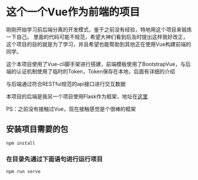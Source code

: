 # 这个一个Vue作为前端的项目

 刚刚开始学习前后端分离的开发模式，鉴于之前没有经验，特地用这个项目来锻炼一下自己。 里面的代码可能不规范，希望大神们看到后及时提出这样我好改正，这个项目的目的就是为了学习，并且希望也能帮助到其他正在使用Vue构建前端的同学。 

这个本项目使用了Vue-cli脚手架进行搭建，前端模板使用了BootstrapVue，与后端的认证机制使用了临时的Token，Token保存在本地，后面有详细的介绍



与后端通过符合RESTful规范的api接口进行交互数据

本项目的后端是我另一个项目使用Flask作为框架，地址在[这里](https://github.com/WRAllen/FlaskRESTful)

PS：之前没有接触过Vue，现在接触感觉是个很棒的框架

## 安装项目需要的包
```
npm install
```

### 在目录先通过下面语句进行运行项目
```
npm run serve
```




